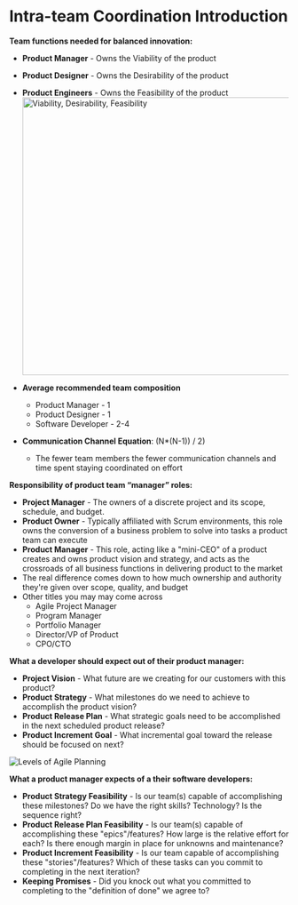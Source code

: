 # Intra-team Coordination Introduction

**Team functions needed for balanced innovation:**
- **Product Manager** - Owns the Viability of the product
- **Product Designer** - Owns the Desirability of the product
- **Product Engineers** - Owns the Feasibility of the product
<img width="500" alt="Viability, Desirability, Feasibility" src="https://github.com"><br>

- **Average recommended team composition**
  - Product Manager - 1
  - Product Designer - 1
  - Software Developer - 2-4
- **Communication Channel Equation**: (N*(N-1)) / 2)
  - The fewer team members the fewer communication channels and time spent staying coordinated on effort

**Responsibility of product team “manager” roles:**
- **Project Manager** - The owners of a discrete project and its scope, schedule, and budget.
- **Product Owner** - Typically affiliated with Scrum environments, this role owns the conversion of a business problem to solve into tasks a product team can execute
- **Product Manager** - This role, acting like a "mini-CEO" of a product creates and owns product vision and strategy, and acts as the crossroads of all business functions in delivering product to the market
- The real difference comes down to how much ownership and authority they're given over scope, quality, and budget
- Other titles you may may come across
  - Agile Project Manager 
  - Program Manager
  - Portfolio Manager
  - Director/VP of Product
  - CPO/CTO

**What a developer should expect out of their product manager:**
- **Project Vision** - What future are we creating for our customers with this product?
- **Product Strategy** - What milestones do we need to achieve to accomplish the product vision?
- **Product Release Plan** - What strategic goals need to be accomplished in the next scheduled product release?
- **Product Increment Goal** - What incremental goal toward the release should be focused on next?

<img alt="Levels of Agile Planning" src="https://github.com/"><br>

**What a product manager expects of a their software developers:**
- **Product Strategy Feasibility** - Is our team(s) capable of accomplishing these milestones? Do we have the right skills? Technology? Is the sequence right?
- **Product Release Plan Feasibility** - Is our team(s) capable of accomplishing these "epics"/features? How large is the relative effort for each? Is there enough margin in place for unknowns and maintenance?
- **Product Increment Feasibility** - Is our team capable of accomplishing these "stories"/features? Which of these tasks can you commit to completing in the next iteration?
- **Keeping Promises** - Did you knock out what you committed to completing to the "definition of done" we agree to?